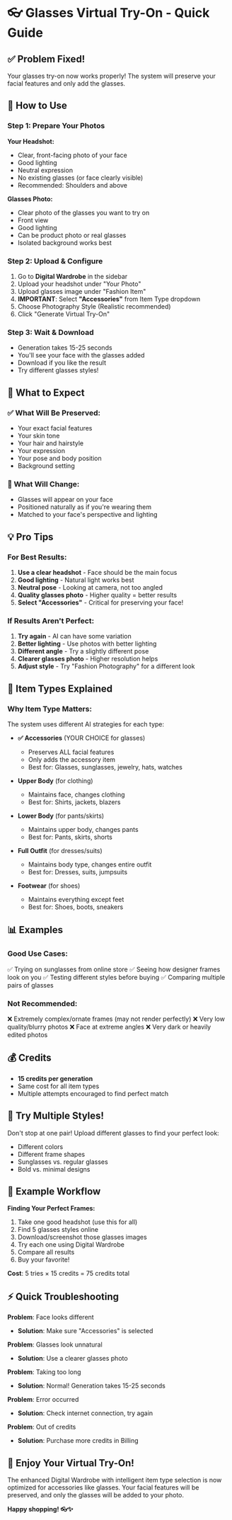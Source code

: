 # 👓 Glasses Virtual Try-On - Quick Guide

## ✅ Problem Fixed!

Your glasses try-on now works properly! The system will preserve your facial features and only add the glasses.

## 🚀 How to Use

### Step 1: Prepare Your Photos

**Your Headshot:**
- Clear, front-facing photo of your face
- Good lighting
- Neutral expression
- No existing glasses (or face clearly visible)
- Recommended: Shoulders and above

**Glasses Photo:**
- Clear photo of the glasses you want to try on
- Front view
- Good lighting
- Can be product photo or real glasses
- Isolated background works best

### Step 2: Upload & Configure

1. Go to **Digital Wardrobe** in the sidebar
2. Upload your headshot under "Your Photo"
3. Upload glasses image under "Fashion Item"
4. **IMPORTANT**: Select **"Accessories"** from Item Type dropdown
5. Choose Photography Style (Realistic recommended)
6. Click "Generate Virtual Try-On"

### Step 3: Wait & Download

- Generation takes 15-25 seconds
- You'll see your face with the glasses added
- Download if you like the result
- Try different glasses styles!

## 🎯 What to Expect

### ✅ What Will Be Preserved:
- Your exact facial features
- Your skin tone
- Your hair and hairstyle
- Your expression
- Your pose and body position
- Background setting

### 🔄 What Will Change:
- Glasses will appear on your face
- Positioned naturally as if you're wearing them
- Matched to your face's perspective and lighting

## 💡 Pro Tips

### For Best Results:

1. **Use a clear headshot** - Face should be the main focus
2. **Good lighting** - Natural light works best
3. **Neutral pose** - Looking at camera, not too angled
4. **Quality glasses photo** - Higher quality = better results
5. **Select "Accessories"** - Critical for preserving your face!

### If Results Aren't Perfect:

1. **Try again** - AI can have some variation
2. **Better lighting** - Use photos with better lighting
3. **Different angle** - Try a slightly different pose
4. **Clearer glasses photo** - Higher resolution helps
5. **Adjust style** - Try "Fashion Photography" for a different look

## 🎨 Item Types Explained

### Why Item Type Matters:

The system uses different AI strategies for each type:

- **✅ Accessories** (YOUR CHOICE for glasses)
  - Preserves ALL facial features
  - Only adds the accessory item
  - Best for: Glasses, sunglasses, jewelry, hats, watches

- **Upper Body** (for clothing)
  - Maintains face, changes clothing
  - Best for: Shirts, jackets, blazers

- **Lower Body** (for pants/skirts)
  - Maintains upper body, changes pants
  - Best for: Pants, skirts, shorts

- **Full Outfit** (for dresses/suits)
  - Maintains body type, changes entire outfit
  - Best for: Dresses, suits, jumpsuits

- **Footwear** (for shoes)
  - Maintains everything except feet
  - Best for: Shoes, boots, sneakers

## 📊 Examples

### Good Use Cases:
✅ Trying on sunglasses from online store
✅ Seeing how designer frames look on you
✅ Testing different styles before buying
✅ Comparing multiple pairs of glasses

### Not Recommended:
❌ Extremely complex/ornate frames (may not render perfectly)
❌ Very low quality/blurry photos
❌ Face at extreme angles
❌ Very dark or heavily edited photos

## 💰 Credits

- **15 credits per generation**
- Same cost for all item types
- Multiple attempts encouraged to find perfect match

## 🔄 Try Multiple Styles!

Don't stop at one pair! Upload different glasses to find your perfect look:
- Different colors
- Different frame shapes
- Sunglasses vs. regular glasses
- Bold vs. minimal designs

## 🎯 Example Workflow

**Finding Your Perfect Frames:**

1. Take one good headshot (use this for all)
2. Find 5 glasses styles online
3. Download/screenshot those glasses images
4. Try each one using Digital Wardrobe
5. Compare all results
6. Buy your favorite!

**Cost**: 5 tries × 15 credits = 75 credits total

## ⚡ Quick Troubleshooting

**Problem**: Face looks different
- **Solution**: Make sure "Accessories" is selected

**Problem**: Glasses look unnatural
- **Solution**: Use a clearer glasses photo

**Problem**: Taking too long
- **Solution**: Normal! Generation takes 15-25 seconds

**Problem**: Error occurred
- **Solution**: Check internet connection, try again

**Problem**: Out of credits
- **Solution**: Purchase more credits in Billing

## 🎉 Enjoy Your Virtual Try-On!

The enhanced Digital Wardrobe with intelligent item type selection is now optimized for accessories like glasses. Your facial features will be preserved, and only the glasses will be added to your photo.

**Happy shopping! 👓✨**






